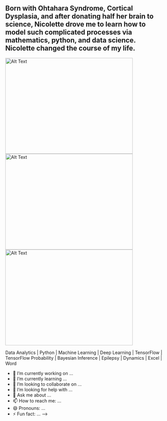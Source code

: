 ## Born with Ohtahara Syndrome, Cortical Dysplasia, and after donating half her brain to science, Nicolette drove me to learn how to model such complicated processes via mathematics, python, and data science. Nicolette changed the course of my life. 




<img src="url" alt="Alt Text" style="width:400px;height:300px;">

<img src="url" alt="Alt Text" style="width:400px;height:300px;">



<img src="url" alt="Alt Text" style="width:400px;height:300px;">

Data Analytics | Python | Machine Learning | Deep Learning | TensorFlow | TensorFlow Probability | Bayesian Inference | Epilepsy | Dynamics | Excel | Word




- 🔭 I’m currently working on ...
- 🌱 I’m currently learning ...
- 👯 I’m looking to collaborate on ...
- 🤔 I’m looking for help with ...
- 💬 Ask me about ...
- 📫 How to reach me: ...
- 😄 Pronouns: ...
- ⚡ Fun fact: ...
-->
